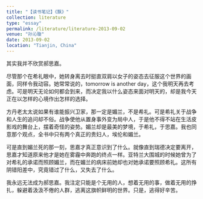 ```yaml
---
title: "【读书笔记】《飘》"
collection: literature
type: "essay"
permalink: /literature/literature-2013-09-02
venue: "孙沁璇"
date: 2013-09-02
location: "Tianjin, China"
---
```


其实我并不欣赏郝思嘉。

尽管那个在希礼眼中，她转身离去时挺直双肩以女子的姿态去征服这个世界的画面，同样令我动容。她常常说的，tomorrow is another day，这个我明天再去考虑。可是明天无论如何都会到来，而决定我以什么姿态来面对明天的，却是我今天正在以怎样的心境作出怎样的选择。

方丹老太太说如果有谁能振兴卫家，那一定是媚兰，不是希礼。可是希礼关于战争和人生的追问却不俗。战争使他从置身事外变为局中人，于是他不得不站在生活皮影戏的舞台上，摆着奇怪的姿势。媚兰却是最美的梦境，于希礼，于思嘉。我也同意那个观点，全书中只有两个真正的贵妇人，埃伦和媚兰。

可是直到媚兰死的那一刻，思嘉才真正意识到了什么。就像直到瑞德决定要离开，思嘉才知道原来他才是她在雾霾中奔跑的终点一样。亚特兰大围城的时候她曾为了对希礼的承诺而照顾媚兰，而在媚兰的病床前她却也对她承诺要照顾希礼。这所有阴错阳差中，究竟错过了什么，又失去了什么。

我永远无法成为郝思嘉。我注定只能是个无用的人，想着无用的事，做着无用的挣扎，躲避着汲汲不倦的人群，逃离这旗帜鲜明的世界。只是，逃得好辛苦。




